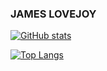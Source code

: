 ### JAMES LOVEJOY

<!-- This covers all my generic github stats -->
[![GitHub stats](https://github-readme-stats.vercel.app/api?username=jlovejo2&show_icons=true&theme=dark&hide=contribs,stars&text_color=#00D100)](https://github.com/anuraghazra/github-readme-stats)

<!-- Covers my lanuage usage -->
[![Top Langs](https://github-readme-stats.vercel.app/api/top-langs/?username=jlovejo2&show_icons=true&theme=dark&text_color=#00D100)](https://github.com/anuraghazra/github-readme-stats)


<!--
**jlovejo2/jlovejo2** is a ✨ _special_ ✨ repository because its `README.md` (this file) appears on your GitHub profile.

Here are some ideas to get you started:

- 🔭 I’m currently working on ...
- 🌱 I’m currently learning ...
- 👯 I’m looking to collaborate on ...
- 🤔 I’m looking for help with ...
- 💬 Ask me about ...
- 📫 How to reach me: ...
- 😄 Pronouns: ...
- ⚡ Fun fact: ...
-->
